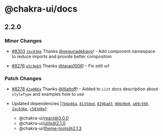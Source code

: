 # @chakra-ui/docs

## 2.2.0

### Minor Changes

- [#8303](https://github.com/chakra-ui/chakra-ui/pull/8303)
  [`2ac836e`](https://github.com/chakra-ui/chakra-ui/commit/2ac836ebce407990371e54bc16d379e704648935)
  Thanks [@segunadebayo](https://github.com/segunadebayo)! - Add component
  namespace to reduce imports and provide better composition

- [#8276](https://github.com/chakra-ui/chakra-ui/pull/8276)
  [`e5c9eb5`](https://github.com/chakra-ui/chakra-ui/commit/e5c9eb53778e4b3e72665802b1dcd4e12878484d)
  Thanks [@tarao1006](https://github.com/tarao1006)! - Fix edit url

### Patch Changes

- [#8278](https://github.com/chakra-ui/chakra-ui/pull/8278)
  [`42a006a`](https://github.com/chakra-ui/chakra-ui/commit/42a006ad1e1e3ed244eb31fff10983b2e20cbde9)
  Thanks [@ltlaitoff](https://github.com/ltlaitoff)! - Added to `List` docs
  description about `styleType` and examples how to use

- Updated dependencies
  [[`7b6e66a`](https://github.com/chakra-ui/chakra-ui/commit/7b6e66a15b08ad27e8458a009c3fb15ee738ca37),
  [`8135ded`](https://github.com/chakra-ui/chakra-ui/commit/8135ded09b523681f33e818017a841b64a05e9c1),
  [`8296ad3`](https://github.com/chakra-ui/chakra-ui/commit/8296ad3b930d9708d9a0261693cb046181272972),
  [`006d9e0`](https://github.com/chakra-ui/chakra-ui/commit/006d9e0b5e58aaa8f5ac635ea1238be6ed7e73d6),
  [`a89c598`](https://github.com/chakra-ui/chakra-ui/commit/a89c598ed822bf11efc519f8789fa7c145e3bba0),
  [`2ac836e`](https://github.com/chakra-ui/chakra-ui/commit/2ac836ebce407990371e54bc16d379e704648935),
  [`c583d8a`](https://github.com/chakra-ui/chakra-ui/commit/c583d8a03d813d26d14d340984e91385b6b403a2)]:
  - @chakra-ui/react@3.0.0
  - @chakra-ui/utils@2.1.0
  - @chakra-ui/theme-tools@2.1.3
